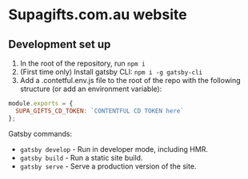 # Supagifts.com.au website

## Development set up

1.  In the root of the repository, run `npm i`
2.  (First time only) Install gatsby CLI: `npm i -g gatsby-cli`
3.  Add a .contetful.env.js file to the root of the repo with the following structure (or add an environment variable):

```javascript
module.exports = {
  SUPA_GIFTS_CD_TOKEN: `CONTENTFUL CD TOKEN here`
};
```

Gatsby commands:

- `gatsby develop` - Run in developer mode, including HMR.
- `gatsby build` - Run a static site build.
- `gatsby serve` - Serve a production version of the site.

